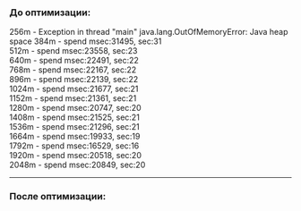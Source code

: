 ### До оптимизации:  
256m - Exception in thread "main" java.lang.OutOfMemoryError: Java heap space
384m - spend msec:31495, sec:31  
512m - spend msec:23558, sec:23  
640m - spend msec:22491, sec:22  
768m - spend msec:22167, sec:22  
896m - spend msec:22139, sec:22  
1024m - spend msec:21677, sec:21  
1152m - spend msec:21361, sec:21  
1280m - spend msec:20747, sec:20  
1408m - spend msec:21525, sec:21  
1536m - spend msec:21296, sec:21  
1664m - spend msec:19933, sec:19  
1792m - spend msec:16529, sec:16  
1920m - spend msec:20518, sec:20  
2048m - spend msec:20849, sec:20  
___________
### После оптимизации:

